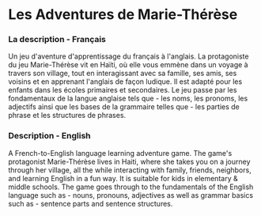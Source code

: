 # Les Adventures de Marie-Thérèse

### La description - Français

Un jeu d'aventure d'apprentissage du français à l'anglais. La protagoniste du jeu Marie-Thérèse vit en Haïti, où elle vous emmène dans un voyage à travers son village, tout en interagissant avec sa famille, ses amis, ses voisins et en apprenant l'anglais de façon ludique. Il est adapté pour les enfants dans les écoles primaires et secondaires. Le jeu passe par les fondamentaux de la langue anglaise tels que - les noms, les pronoms, les adjectifs ainsi que les bases de la grammaire telles que - les parties de phrase et les structures de phrases.

### Description - English

A French-to-English language learning adventure game. The game's protagonist Marie-Thérèse lives in Haiti, where she takes you on a journey through her village, all the while interacting with family, friends, neighbors, and learning English in a fun way. It is suitable for kids in elementary & middle schools. The game goes through to the fundamentals of the English language such as - nouns, pronouns, adjectives as well as grammar basics such as - sentence parts and sentence structures.
